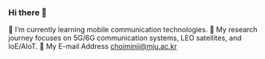 ### Hi there 👋

🌱 I’m currently learning mobile communication technologies.
🔭 My research journey focuses on 5G/6G communication systems, LEO satellites, and IoE/AIoT.
📧 My E-mail Address choiminji@mju.ac.kr


<!--
**mj-88/mj-88** is a ✨ _special_ ✨ repository because its `README.md` (this file) appears on your GitHub profile.
 🌱 I’m currently learning Information and Communications Technology.

Here are some ideas to get you started:

- 🔭 I’m currently working on ...
- 🌱 I’m currently learning ...
- 👯 I’m looking to collaborate on ...
- 🤔 I’m looking for help with ...
- 💬 Ask me about ...
- 📫 How to reach me: ...
- 😄 Pronouns: ...
- ⚡ Fun fact: ...

- 🔥 Velog : https://velog.io/@daegari
- 🔥 Baekjoon Algorithm : https://www.acmicpc.net/user/choiminji_1
-->
